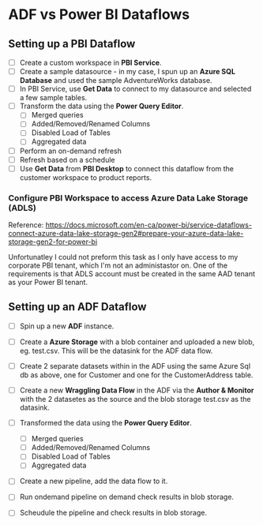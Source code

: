 # ADF vs Power BI Dataflows

## Setting up a PBI Dataflow

- [ ] Create a custom workspace in **PBI Service**.
- [ ] Create a sample datasource - in my case, I spun up an **Azure SQL Database** and used the sample AdventureWorks database. 
- [ ] In PBI Service, use **Get Data** to connect to  my datasource and selected a few sample tables.
- [ ] Transform the data using the **Power Query Editor**. 
    - [ ] Merged queries
    - [ ] Added/Removed/Renamed Columns
    - [ ] Disabled Load of Tables
    - [ ] Aggregated data
- [ ] Perform an on-demand refresh
- [ ] Refresh based on a schedule
- [ ] Use **Get Data** from **PBI Desktop** to connect this dataflow from the customer workspace to product reports.

### Configure PBI Workspace to access Azure Data Lake Storage (ADLS)
Reference: https://docs.microsoft.com/en-ca/power-bi/service-dataflows-connect-azure-data-lake-storage-gen2#prepare-your-azure-data-lake-storage-gen2-for-power-bi

Unfortunatley I could not preform this task as I only have access to my corporate PBI tenant, which I'm not an administastor on.  One of the requirements is that ADLS account must be created in the same AAD tenant as your Power BI tenant.

## Setting up an ADF Dataflow
- [ ] Spin up a new **ADF** instance.
- [ ] Create a **Azure Storage** with a blob container and uploaded a new blob, eg. test.csv.  This will be the datasink for the ADF data flow.
- [ ] Create 2 separate datasets within in the ADF using the same Azure Sql db as above, one for Customer and one for the CustomerAddress table.
- [ ] Create a new **Wraggling Data Flow** in the ADF via the **Author & Monitor** with the 2 datasetes as the source and the blob storage test.csv as the datasink.
- [ ] Transformed the data using the **Power Query Editor**. 
    - [ ] Merged queries
    - [ ] Added/Removed/Renamed Columns
    - [ ] Disabled Load of Tables
    - [ ] Aggregated data
- [ ] Create a new pipeline, add the data flow to it.
- [ ] Run ondemand pipeline on demand check  results in blob storage.
- [ ] Scheudule the pipeline and check results in blob storage.

